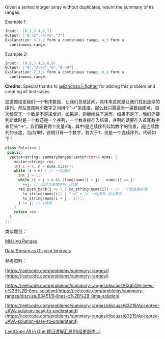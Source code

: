 Given a sorted integer array without duplicates, return the summary of its ranges.

Example 1:

```cpp
Input:  [0,1,2,4,5,7]
Output: ["0->2","4->5","7"]
Explanation: 0,1,2 form a continuous range; 4,5 form a
  continuous range.
```

Example 2:

```cpp
Input:  [0,2,3,4,6,8,9]
Output: ["0","2->4","6","8->9"]
Explanation: 2,3,4 form a continuous range; 8,9 form a
  continuous range.
```

**Credits:** Special thanks to [@jianchao.li.fighter](https://leetcode.com/discuss/user/jianchao.li.fighter) for adding this problem and creating all test cases.

这道题给定我们一个有序数组，让我们总结区间，具体来说就是让我们找出连续的序列，然后首尾两个数字之间用个“->"来连接，那么我只需遍历一遍数组即可，每次检查下一个数是不是递增的，如果是，则继续往下遍历，如果不是了，我们还要判断此时是一个数还是一个序列，一个数直接存入结果，序列的话要存入首尾数字和箭头“->"。我们需要两个变量i和j，其中i是连续序列起始数字的位置，j是连续数列的长度，当j为1时，说明只有一个数字，若大于1，则是一个连续序列，代码如下：

```cpp
class Solution {
 public:
  vector<string> summaryRanges(vector<int>& nums) {
    vector<string> res;
    int i = 0, n = nums.size();
    while (i < n) { // 一次遍历
      int j = 1;
      while (i + j < n && (long)nums[i + j] - nums[i] == j)
        ++j; // 此时为递增序列 j自增
      res.push_back(j <= 1 ? to_string(nums[i]) : // 一个数直接存储
        to_string(nums[i]) + "->" + // 一段序列 加上箭头
        to_string(nums[i + j - 1]));
      i += j; // i跳变
    }
    return res;
  }
};
```

类似题目：

[Missing Ranges](http://www.cnblogs.com/grandyang/p/5184890.html)

[Data Stream as Disjoint Intervals](http://www.cnblogs.com/grandyang/p/5548284.html)

参考资料：

[https://leetcode.com/problems/summary-ranges/](https://leetcode.com/problems/summary-ranges/)

[https://leetcode.com/problems/summary-ranges/discuss/63451/9-lines-c%2B%2B-0ms-solution](https://leetcode.com/problems/summary-ranges/discuss/63451/9-lines-c%2B%2B-0ms-solution)

[https://leetcode.com/problems/summary-ranges/discuss/63219/Accepted-JAVA-solution-easy-to-understand](https://leetcode.com/problems/summary-ranges/discuss/63219/Accepted-JAVA-solution-easy-to-understand)

[LeetCode All in One 题目讲解汇总(持续更新中...)](http://www.cnblogs.com/grandyang/p/4606334.html)